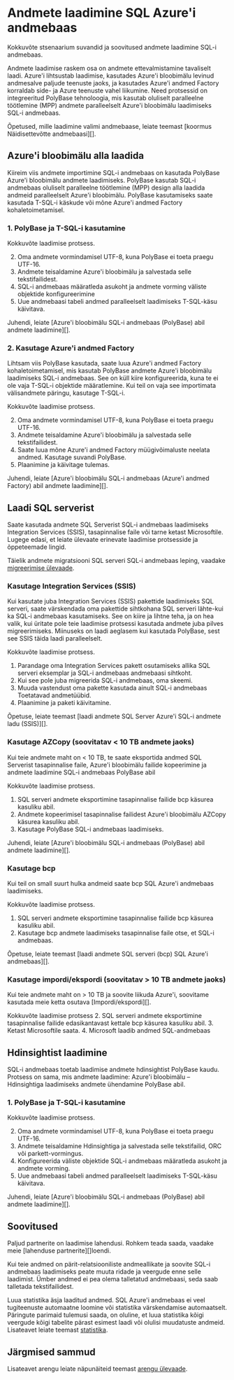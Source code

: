    <properties
   pageTitle="Andmete laadimine SQL Azure'i andmebaas | Microsoft Azure'i"
   description="Siit saate teada, tavastsenaariumid andmete laadimine SQL-i andmebaas. Nendeks PolyBase, Azure'i bloobimälu, tasapinnalise failide ja ketta saatmine. Saate kasutada ka kolmanda osapoole tööriistu."
   services="sql-data-warehouse"
   documentationCenter="NA"
   authors="lodipalm"
   manager="barbkess"
   editor=""/>

<tags
   ms.service="sql-data-warehouse"
   ms.devlang="NA"
   ms.topic="article"
   ms.tgt_pltfrm="NA"
   ms.workload="data-services"
   ms.date="07/12/2016"
   ms.author="lodipalm;barbkess;sonyama"/>

# <a name="load-data-into-azure-sql-data-warehouse"></a>Andmete laadimine SQL Azure'i andmebaas

Kokkuvõte stsenaarium suvandid ja soovitused andmete laadimine SQL-i andmebaas.

Andmete laadimise raskem osa on andmete ettevalmistamine tavaliselt laadi. Azure'i lihtsustab laadimise, kasutades Azure'i bloobimälu levinud andmesalve paljude teenuste jaoks, ja kasutades Azure'i andmed Factory korraldab side- ja Azure teenuste vahel liikumine. Need protsessid on integreeritud PolyBase tehnoloogia, mis kasutab oluliselt paralleelne töötlemine (MPP) andmete paralleelselt Azure'i bloobimälu laadimiseks SQL-i andmebaas. 

Õpetused, mille laadimine valimi andmebaase, leiate teemast [koormus Näidisettevõtte andmebaasi][].

## <a name="load-from-azure-blob-storage"></a>Azure'i bloobimälu alla laadida
Kiireim viis andmete importimine SQL-i andmebaas on kasutada PolyBase Azure'i bloobimälu andmete laadimiseks. PolyBase kasutab SQL-i andmebaas oluliselt paralleelne töötlemine (MPP) design alla laadida andmeid paralleelselt Azure'i bloobimälu. PolyBase kasutamiseks saate kasutada T-SQL-i käskude või mõne Azure'i andmed Factory kohaletoimetamisel.

### <a name="1-use-polybase-and-t-sql"></a>1. PolyBase ja T-SQL-i kasutamine

Kokkuvõte laadimise protsess.

2. Oma andmete vormindamisel UTF-8, kuna PolyBase ei toeta praegu UTF-16.
2. Andmete teisaldamine Azure'i bloobimälu ja salvestada selle tekstifailidest.
3. SQL-i andmebaas määratleda asukoht ja andmete vorming väliste objektide konfigureerimine
4. Uue andmebaasi tabeli andmed paralleelselt laadimiseks T-SQL-käsu käivitava.

<!-- 5. Schedule and run a loading job. --> 

Juhendi, leiate [Azure'i bloobimälu SQL-i andmebaas (PolyBase) abil andmete laadimine][].

### <a name="2-use-azure-data-factory"></a>2. Kasutage Azure'i andmed Factory

Lihtsam viis PolyBase kasutada, saate luua Azure'i andmed Factory kohaletoimetamisel, mis kasutab PolyBase andmete Azure'i bloobimälu laadimiseks SQL-i andmebaas. See on küll kiire konfigureerida, kuna te ei ole vaja T-SQL-i objektide määratlemine. Kui teil on vaja see importimata välisandmete päringu, kasutage T-SQL-i. 

Kokkuvõte laadimise protsess.

2. Oma andmete vormindamisel UTF-8, kuna PolyBase ei toeta praegu UTF-16.
2. Andmete teisaldamine Azure'i bloobimälu ja salvestada selle tekstifailidest.
3. Saate luua mõne Azure'i andmed Factory müügivõimaluste neelata andmed. Kasutage suvandi PolyBase.
4. Plaanimine ja käivitage tulemas.

Juhendi, leiate [Azure'i bloobimälu SQL-i andmebaas (Azure'i andmed Factory) abil andmete laadimine][].


## <a name="load-from-sql-server"></a>Laadi SQL serverist
Saate kasutada andmete SQL Serverist SQL-i andmebaas laadimiseks Integration Services (SSIS), tasapinnalise faile või tarne ketast Microsoftile. Lugege edasi, et leiate ülevaate erinevate laadimise protsesside ja õppeteemade lingid.

Täielik andmete migratsiooni SQL serveri SQL-i andmebaas leping, vaadake [migreerimise ülevaade][]. 

### <a name="use-integration-services-ssis"></a>Kasutage Integration Services (SSIS)
Kui kasutate juba Integration Services (SSIS) pakettide laadimiseks SQL serveri, saate värskendada oma pakettide sihtkohana SQL serveri lähte-kui ka SQL-i andmebaas kasutamiseks. See on kiire ja lihtne teha, ja on hea valik, kui üritate pole teie laadimise protsessi kasutada andmete juba pilves migreerimiseks. Miinuseks on laadi aeglasem kui kasutada PolyBase, sest see SSIS täida laadi paralleelselt.

Kokkuvõte laadimise protsess.

1. Parandage oma Integration Services pakett osutamiseks allika SQL serveri eksemplar ja SQL-i andmebaas andmebaasi sihtkoht.
2. Kui see pole juba migreerida SQL-i andmebaas, oma skeemi.
3. Muuda vastendust oma pakette kasutada ainult SQL-i andmebaas Toetatavad andmetüübid.
3. Plaanimine ja paketi käivitamine.

Õpetuse, leiate teemast [laadi andmete SQL Server Azure'i SQL-i andmete ladu (SSIS)][].

### <a name="use-azcopy-recommended-for--10-tb-data"></a>Kasutage AZCopy (soovitatav < 10 TB andmete jaoks)
Kui teie andmete maht on < 10 TB, te saate eksportida andmed SQL Serverist tasapinnalise faile, Azure'i bloobimälu failide kopeerimine ja andmete laadimine SQL-i andmebaas PolyBase abil

Kokkuvõte laadimise protsess.

1. SQL serveri andmete eksportimine tasapinnalise failide bcp käsurea kasuliku abil.
2. Andmete kopeerimisel tasapinnalise failidest Azure'i bloobimälu AZCopy käsurea kasuliku abil.
3. Kasutage PolyBase SQL-i andmebaas laadimiseks.

Juhendi, leiate [Azure'i bloobimälu SQL-i andmebaas (PolyBase) abil andmete laadimine][].

### <a name="use-bcp"></a>Kasutage bcp
Kui teil on small suurt hulka andmeid saate bcp SQL Azure'i andmebaas laadimiseks.

Kokkuvõte laadimise protsess.
1. SQL serveri andmete eksportimine tasapinnalise failide bcp käsurea kasuliku abil.
2. Kasutage bcp andmete laadimiseks tasapinnalise faile otse, et SQL-i andmebaas.

Õpetuse, leiate teemast [laadi andmete SQL serveri (bcp) SQL Azure'i andmebaas][].


### <a name="use-importexport-recommended-for--10-tb-data"></a>Kasutage impordi/ekspordi (soovitatav > 10 TB andmete jaoks)
Kui teie andmete maht on > 10 TB ja soovite liikuda Azure'i, soovitame kasutada meie ketta osutava [Impordi/ekspordi][]. 

Kokkuvõte laadimise protsess
2. SQL serveri andmete eksportimine tasapinnalise failide edasikantavast kettale bcp käsurea kasuliku abil.
3. Ketast Microsoftile saata.
4. Microsoft laadib andmed SQL-andmebaas

## <a name="load-from-hdinsight"></a>Hdinsightist laadimine
SQL-i andmebaas toetab laadimise andmete hdinsightist PolyBase kaudu. Protsess on sama, mis andmete laadimine: Azure'i bloobimälu – Hdinsightiga laadimiseks andmete ühendamine PolyBase abil. 

### <a name="1-use-polybase-and-t-sql"></a>1. PolyBase ja T-SQL-i kasutamine

Kokkuvõte laadimise protsess.

2. Oma andmete vormindamisel UTF-8, kuna PolyBase ei toeta praegu UTF-16.
2. Andmete teisaldamine Hdinsightiga ja salvestada selle tekstifailid, ORC või parkett-vormingus.
3. Konfigureerida väliste objektide SQL-i andmebaas määratleda asukoht ja andmete vorming.
4. Uue andmebaasi tabeli andmed paralleelselt laadimiseks T-SQL-käsu käivitava.

Juhendi, leiate [Azure'i bloobimälu SQL-i andmebaas (PolyBase) abil andmete laadimine][].

## <a name="recommendations"></a>Soovitused

Paljud partnerite on laadimise lahendusi. Rohkem teada saada, vaadake meie [lahenduse partnerite][]loendi. 

Kui teie andmed on pärit-relatsiooniliste andmeallikate ja soovite SQL-i andmebaas laadimiseks peate muuta ridade ja veergude enne selle laadimist. Ümber andmed ei pea olema talletatud andmebaasi, seda saab talletada tekstifailidest.

Luua statistika äsja laaditud andmed. SQL Azure'i andmebaas ei veel tugiteenuste automaatne loomine või statistika värskendamise automaatselt.  Päringute parimaid tulemusi saada, on oluline, et luua statistika kõigi veergude kõigi tabelite pärast esimest laadi või olulisi muudatuste andmeid.  Lisateavet leiate teemast [statistika][].


## <a name="next-steps"></a>Järgmised sammud
Lisateavet arengu leiate näpunäiteid teemast [arengu ülevaade][].

<!--Image references-->

<!--Article references-->
[Laadi andmetega Azure'i bloobimälu SQL-i andmebaas (PolyBase)]: ./sql-data-warehouse-load-from-azure-blob-storage-with-polybase.md
[Laadi andmetega Azure'i bloobimälu SQL-i andmebaas (Azure'i andmed Factory)]: ./sql-data-warehouse-load-from-azure-blob-storage-with-data-factory.md
[Andmete laadimine SQL Serverist Azure SQL-i andmete ladu (SSIS)]: ./sql-data-warehouse-load-from-sql-server-with-integration-services.md
[Andmete laadimine SQL serverist, et (bcp) SQL Azure'i andmebaas]: ./sql-data-warehouse-load-from-sql-server-with-bcp.md
[Load data from SQL Server to Azure SQL Data Warehouse (AZCopy)]: ./sql-data-warehouse-load-from-sql-server-with-azcopy.md

[Näidisettevõtte andmebaasi laadimine]: ./sql-data-warehouse-load-sample-databases.md
[Migreerimise ülevaade]: ./sql-data-warehouse-overview-migrate.md
[lahendus partnerid]: ./sql-data-warehouse-partner-business-intelligence.md
[arengu ülevaade]: ./sql-data-warehouse-overview-develop.md
[Statistika]: ./sql-data-warehouse-tables-statistics.md

<!--MSDN references-->

<!--Other Web references-->
[Import/eksport]: https://azure.microsoft.com/documentation/articles/storage-import-export-service/
